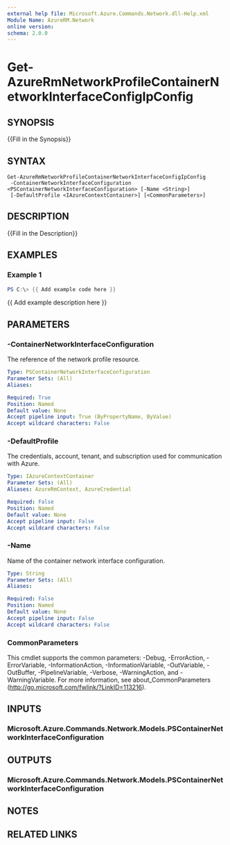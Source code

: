 ```yaml
---
external help file: Microsoft.Azure.Commands.Network.dll-Help.xml
Module Name: AzureRM.Network
online version:
schema: 2.0.0
---
```


# Get-AzureRmNetworkProfileContainerNetworkInterfaceConfigIpConfig

## SYNOPSIS
{{Fill in the Synopsis}}

## SYNTAX

```
Get-AzureRmNetworkProfileContainerNetworkInterfaceConfigIpConfig
 -ContainerNetworkInterfaceConfiguration <PSContainerNetworkInterfaceConfiguration> [-Name <String>]
 [-DefaultProfile <IAzureContextContainer>] [<CommonParameters>]
```

## DESCRIPTION
{{Fill in the Description}}

## EXAMPLES

### Example 1
```powershell
PS C:\> {{ Add example code here }}
```

{{ Add example description here }}

## PARAMETERS

### -ContainerNetworkInterfaceConfiguration
The reference of the network profile resource.

```yaml
Type: PSContainerNetworkInterfaceConfiguration
Parameter Sets: (All)
Aliases:

Required: True
Position: Named
Default value: None
Accept pipeline input: True (ByPropertyName, ByValue)
Accept wildcard characters: False
```

### -DefaultProfile
The credentials, account, tenant, and subscription used for communication with Azure.

```yaml
Type: IAzureContextContainer
Parameter Sets: (All)
Aliases: AzureRmContext, AzureCredential

Required: False
Position: Named
Default value: None
Accept pipeline input: False
Accept wildcard characters: False
```

### -Name
Name of the container network interface configuration.

```yaml
Type: String
Parameter Sets: (All)
Aliases:

Required: False
Position: Named
Default value: None
Accept pipeline input: False
Accept wildcard characters: False
```

### CommonParameters
This cmdlet supports the common parameters: -Debug, -ErrorAction, -ErrorVariable, -InformationAction, -InformationVariable, -OutVariable, -OutBuffer, -PipelineVariable, -Verbose, -WarningAction, and -WarningVariable.
For more information, see about_CommonParameters (http://go.microsoft.com/fwlink/?LinkID=113216).

## INPUTS

### Microsoft.Azure.Commands.Network.Models.PSContainerNetworkInterfaceConfiguration

## OUTPUTS

### Microsoft.Azure.Commands.Network.Models.PSContainerNetworkInterfaceConfiguration

## NOTES

## RELATED LINKS
